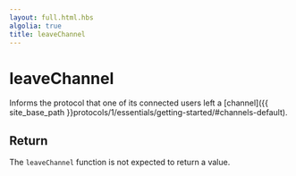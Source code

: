 ```yaml
---
layout: full.html.hbs
algolia: true
title: leaveChannel
---
```



# leaveChannel

Informs the protocol that one of its connected users left a [channel]({{ site_base_path }}protocols/1/essentials/getting-started/#channels-default).


## Return

The `leaveChannel` function is not expected to return a value.
